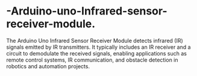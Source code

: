 # -Arduino-uno-Infrared-sensor-receiver-module.
The Arduino Uno Infrared Sensor Receiver Module detects infrared (IR) signals emitted by IR transmitters. It typically includes an IR receiver and a circuit to demodulate the received signals, enabling applications such as remote control systems, IR communication, and obstacle detection in robotics and automation projects.
